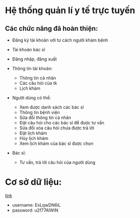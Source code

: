 # Hệ thống quản lí y tế trực tuyến

## Các chức năng đã hoàn thiện: 

* Đăng ký tài khoản với tư cách người khám bệnh	
* Tài khoản bác sĩ
* Đăng nhập, đăng xuất
* Thông tin tài khoản:
	* Thông tin cá nhân
	* Các câu hỏi của tk
	* Lịch khám
	
* Người dùng có thể:
	* Xem được danh sách các bác sĩ 
	* Thông tin bệnh viện
	* Sửa đổi thông tin cá nhân
	* Đặt câu hỏi cho các bác sĩ để được tư vấn
	* Sửa đổi xóa câu hỏi chưa được trả lời
	* Đặt lịch khám
	* Hủy lịch khám
	* Xem lịch khám của bác sĩ được chọn
* Bác sĩ:
	* Tư vấn, trả lời câu hỏi của người dùng

	
# Cơ sở dữ liệu: 
	
[link](https://remotemysql.com/phpmyadmin/index.php?db=ExLqwDN6iL)
	
* username: ExLqwDN6iL	
* password: u2f77AIWiN
